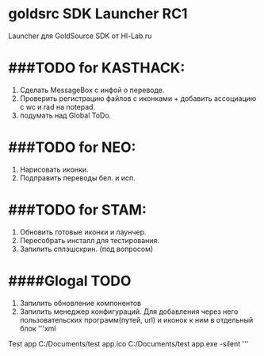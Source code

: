  
goldsrc SDK Launcher RC1
====================

Launcher для GoldSource SDK от Hl-Lab.ru


###TODO for KASTHACK:
====================
 
1. Сделать MessageBox с инфой о переводе.
2. Проверить регистрацию файлов с иконками + добавить ассоциацию с wc и rad на notepad.
3. подумать над Global ToDo.
 
###TODO for NEO:
====================
1. Нарисовать иконки.
2. Подправить переводы бел. и исп.

###TODO for STAM:
====================
1. Обновить готовые иконки и лаунчер.
2. Пересобрать инсталл для тестирования.
3. Запилить сплэшскрин. (под вопросом)

####Glogal TODO
====================

1. Запилить обновление компонентов
2. Запилить менеджер конфигураций. Для добавления через него пользовательских программ(путей, url) и иконок к ним в отдельный блок
'''xml
<category name="custom">
	<app>
		<name>Test app</name> 
		<icon>C:/Documents/test app.ico</icon> 
		<path>C:/Documents/test app.exe</path>
		<params>-silent</params>
	</app>
</custom>
'''